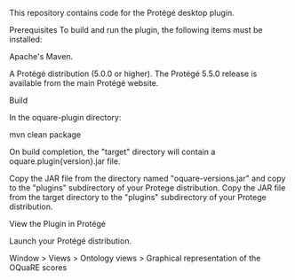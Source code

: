 This repository contains code for the Protégé desktop plugin.

Prerequisites
To build and run the plugin, the following items must be installed:

Apache's Maven.

A Protégé distribution (5.0.0 or higher).  The Protégé 5.5.0 release is available from the main Protégé website.

Build

In the oquare-plugin directory:

 mvn clean package
 

On build completion, the "target" directory will contain a oquare.plugin{version}.jar file.

Copy the JAR file from the directory named "oquare-versions.jar" and copy to the "plugins" subdirectory of your Protege distribution.
Copy the JAR file from the target directory to the "plugins" subdirectory of your Protege distribution.

View the Plugin in Protégé

Launch your Protégé distribution.

Window > Views > Ontology views > Graphical representation of the OQuaRE scores
